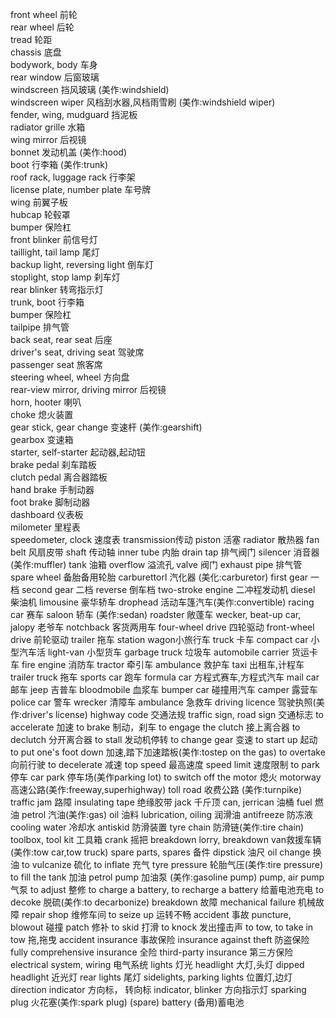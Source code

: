 front wheel 前轮  
rear wheel 后轮  
tread 轮距  
chassis 底盘  
bodywork, body 车身  
rear window 后窗玻璃  
windscreen 挡风玻璃 (美作:windshield)  
windscreen wiper 风档刮水器,风档雨雪刷 (美作:windshield wiper)  
fender, wing, mudguard 挡泥板  
radiator grille 水箱  
wing mirror 后视镜  
bonnet 发动机盖 (美作:hood)  
boot 行李箱 (美作:trunk)  
roof rack, luggage rack 行李架  
license plate, number plate 车号牌  
wing 前翼子板  
hubcap 轮毂罩  
bumper 保险杠  
front blinker 前信号灯  
taillight, tail lamp 尾灯  
backup light, reversing light 倒车灯  
stoplight, stop lamp 刹车灯  
rear blinker 转弯指示灯  
trunk, boot 行李箱  
bumper 保险杠  
tailpipe 排气管  
back seat, rear seat 后座  
driver's seat, driving seat 驾驶席  
passenger seat 旅客席  
steering wheel, wheel 方向盘  
rear-view mirror, driving mirror 后视镜  
horn, hooter 喇叭  
choke 熄火装置  
gear stick, gear change 变速杆 (美作:gearshift)  
gearbox 变速箱  
starter, self-starter 起动器,起动钮  
brake pedal 刹车踏板  
clutch pedal 离合器踏板  
hand brake 手制动器  
foot brake 脚制动器  
dashboard 仪表板  
milometer 里程表  
speedometer, clock 速度表
transmission传动
piston 活塞
radiator 散热器
fan belt 风扇皮带
shaft 传动轴
inner tube 内胎
drain tap 排气阀门
silencer 消音器 (美作:muffler)
tank 油箱
overflow 溢流孔
valve 阀门
exhaust pipe 排气管
spare wheel 备胎备用轮胎
carburettorI 汽化器 (美化:carburetor)
first gear 一档
second gear 二档
reverse 倒车档
two-stroke engine 二冲程发动机
diesel 柴油机
limousine 豪华轿车
drophead 活动车篷汽车(美作:convertible)
racing car 赛车
saloon 轿车 (美作:sedan)
roadster 敞蓬车
wecker, beat-up car, jalopy 老爷车
notchback 客货两用车
four-wheel drive 四轮驱动
front-wheel drive 前轮驱动
trailer 拖车
station wagon小旅行车
truck 卡车
compact car 小型汽车活
light-van 小型货车
garbage truck  垃圾车
automobile carrier 货运卡车
fire engine 消防车
tractor 牵引车
ambulance 救护车
taxi 出租车,计程车
trailer truck 拖车
sports car 跑车
formula car 方程式赛车,方程式汽车
mail car 邮车
jeep 吉普车
bloodmobile 血浆车
bumper car 碰撞用汽车
camper 露营车
police car 警车
wrecker 清障车
ambulance 急救车
driving licence 驾驶执照(美作:driver's license)
highway code 交通法规
traffic sign, road sign 交通标志
to accelerate 加速
to brake 制动，刹车
to engage the clutch 接上离合器
to declutch 分开离合器
to stall 发动机停转
to change gear 变速
to start up 起动
to put one's foot down 加速,踏下加速踏板(美作:tostep on the gas)
to overtake 向前行驶
to decelerate 减速
top speed 最高速度
speed limit 速度限制
to park 停车
car park 停车场(美作parking lot)
to switch off the motor 熄火
motorway 高速公路(美作:freeway,superhighway)
toll road 收费公路 (美作:turnpike)
traffic jam 路障
insulating tape 绝缘胶带
jack 千斤顶
can, jerrican 油桶
fuel 燃油
petrol 汽油(美作:gas)
oil 油料
lubrication, oiling 润滑油
antifreeze 防冻液
cooling water 冷却水
antiskid 防滑装置
tyre chain 防滑链(美作:tire chain)
toolbox, tool kit 工具箱
crank 摇把
breakdown lorry, breakdown van救援车辆 (美作:tow car,tow truck)
spare parts, spares 备件
dipstick 油尺
oil change 换油
to vulcanize 硫化
to inflate 充气
tyre pressure 轮胎气压(美作:tire pressure)
to fill the tank 加油
petrol pump 加油泵 (美作:gasoline pump)
pump, air pump 气泵
to adjust 整修
to charge a battery, to recharge a battery 给蓄电池充电
to decoke 脱硫(美作:to decarbonize)
breakdown 故障
mechanical failure 机械故障
repair shop 维修车间
to seize up 运转不畅
accident 事故
puncture, blowout 碰撞
patch 修补
to skid 打滑
to knock 发出撞击声
to tow, to take in tow 拖,拖曳
accident insurance 事故保险
insurance against theft 防盗保险
fully comprehensive insurance 全险
third-party insurance 第三方保险
electrical system, wiring 电气系统
lights 灯光
headlight 大灯,头灯
dipped headlight 近光灯
rear lights 尾灯
sidelights, parking lights 位置灯,边灯
direction indicator 方向标， 转向标
indicator, blinker 方向指示灯
sparking plug 火花塞(美作:spark plug)
(spare) battery (备用)蓄电池


